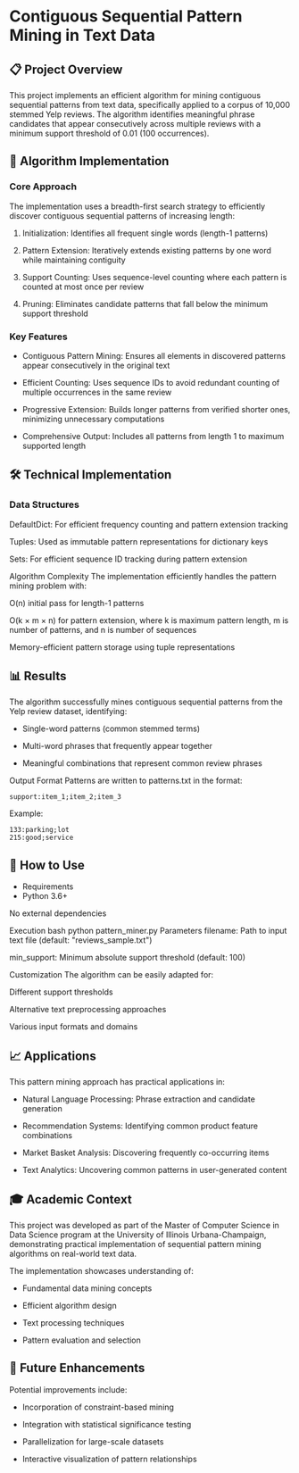 # Contiguous Sequential Pattern Mining in Text Data
## 📋 Project Overview
This project implements an efficient algorithm for mining contiguous sequential patterns from text data, specifically applied to a corpus of 10,000 stemmed Yelp reviews. The algorithm identifies meaningful phrase candidates that appear consecutively across multiple reviews with a minimum support threshold of 0.01 (100 occurrences).

## 🎯 Algorithm Implementation
### Core Approach
The implementation uses a breadth-first search strategy to efficiently discover contiguous sequential patterns of increasing length:

1. Initialization: Identifies all frequent single words (length-1 patterns)

2. Pattern Extension: Iteratively extends existing patterns by one word while maintaining contiguity

3. Support Counting: Uses sequence-level counting where each pattern is counted at most once per review

4. Pruning: Eliminates candidate patterns that fall below the minimum support threshold

### Key Features
- Contiguous Pattern Mining: Ensures all elements in discovered patterns appear consecutively in the original text

- Efficient Counting: Uses sequence IDs to avoid redundant counting of multiple occurrences in the same review

- Progressive Extension: Builds longer patterns from verified shorter ones, minimizing unnecessary computations

- Comprehensive Output: Includes all patterns from length 1 to maximum supported length

## 🛠 Technical Implementation
### Data Structures
DefaultDict: For efficient frequency counting and pattern extension tracking

Tuples: Used as immutable pattern representations for dictionary keys

Sets: For efficient sequence ID tracking during pattern extension

Algorithm Complexity
The implementation efficiently handles the pattern mining problem with:

O(n) initial pass for length-1 patterns

O(k × m × n) for pattern extension, where k is maximum pattern length, m is number of patterns, and n is number of sequences

Memory-efficient pattern storage using tuple representations

## 📊 Results
The algorithm successfully mines contiguous sequential patterns from the Yelp review dataset, identifying:

- Single-word patterns (common stemmed terms)

- Multi-word phrases that frequently appear together

- Meaningful combinations that represent common review phrases

Output Format
Patterns are written to patterns.txt in the format:
```
support:item_1;item_2;item_3
```
Example:
```
133:parking;lot
215:good;service
```
## 🚀 How to Use
- Requirements
- Python 3.6+

No external dependencies

Execution
bash
python pattern_miner.py
Parameters
filename: Path to input text file (default: "reviews_sample.txt")

min_support: Minimum absolute support threshold (default: 100)

Customization
The algorithm can be easily adapted for:

Different support thresholds

Alternative text preprocessing approaches

Various input formats and domains

## 📈 Applications
This pattern mining approach has practical applications in:

- Natural Language Processing: Phrase extraction and candidate generation

- Recommendation Systems: Identifying common product feature combinations

- Market Basket Analysis: Discovering frequently co-occurring items

- Text Analytics: Uncovering common patterns in user-generated content

## 🎓 Academic Context
This project was developed as part of the Master of Computer Science in Data Science program at the University of Illinois Urbana-Champaign, demonstrating practical implementation of sequential pattern mining algorithms on real-world text data.

The implementation showcases understanding of:

- Fundamental data mining concepts

- Efficient algorithm design

- Text processing techniques

- Pattern evaluation and selection

## 📝 Future Enhancements
Potential improvements include:

- Incorporation of constraint-based mining

- Integration with statistical significance testing

- Parallelization for large-scale datasets

- Interactive visualization of pattern relationships
